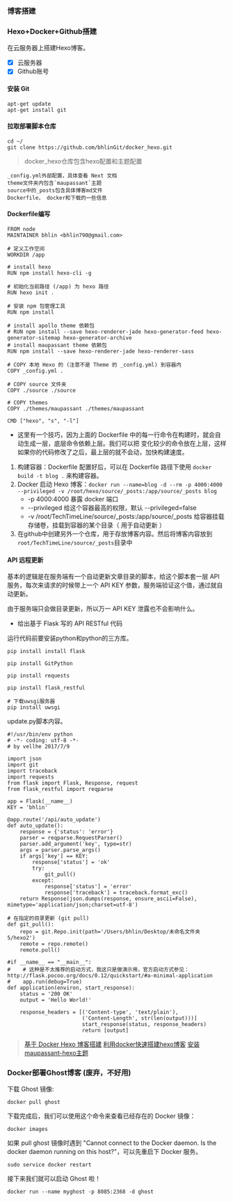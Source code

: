 ### 博客搭建

### Hexo+Docker+Github搭建

在云服务器上搭建Hexo博客。

* [x] 云服务器
* [x] Github账号

####  安装 Git

```
apt-get update
apt-get install git
```

#### 拉取部署脚本仓库

```
cd ~/
git clone https://github.com/bhlinGit/docker_hexo.git
```

> docker_hexo仓库包含hexo配置和主题配置

    _config.yml外部配置，具体查看 Next 文档
    theme文件夹内包含`maupassant`主题
    source中的_posts包含具体博客md文件
    Dockerfile， docker和下载的一些信息

#### Dockerfile编写

```
FROM node
MAINTAINER bhlin <bhlin790@gmail.com>

# 定义工作空间
WORKDIR /app

# install hexo
RUN npm install hexo-cli -g

# 初始化当前路径 (/app) 为 hexo 路径
RUN hexo init .

# 安装 npm 包管理工具
RUN npm install

# install apollo theme 依赖包
# RUN npm install --save hexo-renderer-jade hexo-generator-feed hexo-generator-sitemap hexo-generator-archive
# install maupassant theme 依赖包
RUN npm install --save hexo-renderer-jade hexo-renderer-sass

# COPY 本地 Hexo 的 (注意不是 Theme 的 _config.yml) 到容器内
COPY _config.yml .

# COPY source 文件夹
COPY ./source ./source

# COPY themes
COPY ./themes/maupassant ./themes/maupassant

CMD ["hexo", "s", "-l"]
```

* 这里有一个技巧，因为上面的 Dockerfile 中的每一行命令在构建时，就会自动生成一层，底层命令依赖上层。我们可以把 变化较少的命令放在上层，这样如果你的代码修改了之后，最上层的就不会动，加快构建速度。

1. 构建容器：Dockerfile 配置好后，可以在 Dockerfile 路径下使用 `docker build -t blog .` 来构建容器。
2. Docker 启动 Hexo 博客：`docker run --name=blog -d --rm -p 4000:4000 --privileged -v /root/hexo/source/_posts:/app/source/_posts blog`
    * -p 4000:4000 暴露 docker 端口
    * --privileged 给这个容器最高的权限，默认 --privileged=false
    * -v /root/TechTimeLine/source/_posts:/app/source/_posts 给容器挂载存储卷，挂载到容器的某个目录（ 用于自动更新 ）
3. 在github中创建另外一个仓库，用于存放博客内容。然后将博客内容放到`root/TechTimeLine/source/_posts`目录中


#### API 远程更新

基本的逻辑是在服务端有一个自动更新文章目录的脚本，给这个脚本套一层 API 服务，每次来请求的时候带上一个 API KEY 参数，服务端验证这个值，通过就自动更新。

由于服务端只会做目录更新，所以万一 API KEY 泄露也不会影响什么。

* 给出基于 Flask 写的 API RESTful 代码

运行代码前要安装python和python的三方库。

```
pip install install flask

pip install GitPython

pip install requests

pip install flask_restful

# 下载uwsgi服务器
pip install uwsgi
```

update.py脚本内容。

```
#!/usr/bin/env python
# -*- coding: utf-8 -*-
# by vellhe 2017/7/9

import json
import git
import traceback
import requests
from flask import Flask, Response, request
from flask_restful import reqparse

app = Flask(__name__)
KEY = 'bhlin'

@app.route('/api/auto_update')
def auto_update():
    response = {'status': 'error'}
    parser = reqparse.RequestParser()
    parser.add_argument('key', type=str)
    args = parser.parse_args()
    if args['key'] == KEY:
        response['status'] = 'ok'
        try:
            git_pull()
        except:
            response['status'] = 'error'
            response['traceback'] = traceback.format_exc()
    return Response(json.dumps(response, ensure_ascii=False), mimetype='application/json;charset=utf-8')

# 在指定的目录更新 (git pull)
def git_pull():
    repo = git.Repo.init(path='/Users/bhlin/Desktop/未命名文件夹 5/hexo2')
    remote = repo.remote()
    remote.pull()

#if __name__ == "__main__":
#    # 这种是不太推荐的启动方式，我这只是做演示用，官方启动方式参见：http://flask.pocoo.org/docs/0.12/quickstart/#a-minimal-application
#    app.run(debug=True)
def application(environ, start_response):
    status = '200 OK'
    output = 'Hello World!'
    
    response_headers = [('Content-type', 'text/plain'),
                        ('Content-Length', str(len(output)))]
                        start_response(status, response_headers)
                        return [output]

```

> [基于 Docker Hexo 博客搭建](https://blog.timeline229.com/hexo-blog-installed/)
> [利用docker快速搭建hexo博客](https://juejin.im/post/5c336b0ee51d45518c67af84)
> [安装maupassant-hexo主题](http://www.yfshare.vip/2017/02/13/%E5%AE%89%E8%A3%85maupassant-hexo%E4%B8%BB%E9%A2%98/)


### Docker部署Ghost博客 (废弃，不好用)

下载 Ghost 镜像:

```
docker pull ghost
```

下载完成后，我们可以使用这个命令来查看已经存在的 Docker 镜像：

```
docker images  
```

如果 pull ghost 镜像时遇到 "Cannot connect to the Docker daemon. Is the docker daemon running on this host?"，可以先重启下 Docker 服务。

```
sudo service docker restart  
```

接下来我们就可以启动 Ghost 啦！

```
docker run --name myghost -p 8085:2368 -d ghost  
```